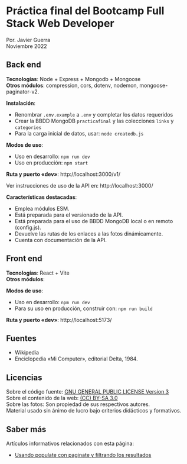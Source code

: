 # Práctica final del Bootcamp Full Stack Web Developer

Por. Javier Guerra  
Noviembre 2022

## Back end

__Tecnologías__: Node + Express + Mongodb + Mongoose  
__Otros módulos__: compression, cors, dotenv, nodemon, mongoose-paginator-v2.

__Instalación__:
* Renombrar `.env.example` a `.env` y completar los datos requeridos
* Crear la BBDD MongoDB `practicafinal` y las colecciones `links` y `categories`  
* Para la carga inicial de datos, usar: `node createdb.js`

__Modos de uso__:
* Uso en desarrollo: `npm run dev`    
* Uso en producción: `npm start`

__Ruta y puerto «dev»__: http://localhost:3000/v1/  

Ver instrucciones de uso de la API en: http://localhost:3000/

__Características destacadas__:
* Emplea módulos ESM. 
* Está preparada para el versionado de la API.  
* Está preparada para el uso de BBDD MongoDB local o en remoto (config.js).
* Devuelve las rutas de los enlaces a las fotos dinámicamente.  
* Cuenta con documentación de la API.  

## Front end

__Tecnologías__: React + Vite  
__Otros módulos__: 

__Modos de uso__:
* Uso en desarrollo: `npm run dev`  
* Para su uso en producción, construir con: `npm run build`  

__Ruta y puerto «dev»__: http://localhost:5173/

## Fuentes

* Wikipedia  
* Enciclopedia «Mi Computer», editorial Delta, 1984.  

## Licencias

Sobre el código fuente: [GNU GENERAL PUBLIC LICENSE Version 3](LICENSE)  
Sobre el contenido de la web: [(CC) BY-SA 3.0](https://creativecommons.org/licenses/by-sa/3.0/es/)  
Sobre las fotos: Son propiedad de sus respectivos autores.  
Material usado sin ánimo de lucro bajo criterios didácticos y formativos.  

## Saber más

Artículos informativos relacionados con esta página:  

- [Usando populate con paginate y filtrando los resultados](https://javguerra.github.io/2022-10-29-populate-paginate-fitrado/)  

